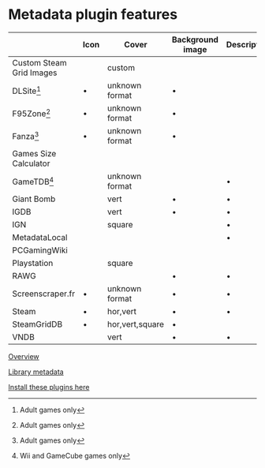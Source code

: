 # Metadata plugin features

|                          | Icon | Cover           | Background image | Description | User ratings | Install size | Tags | Language selection |
| ------------------------ | ---- | --------------- | ---------------- | ----------- | ------------ | ------------ | ---- | ------------------ |
| Custom Steam Grid Images |      | custom          |                  |             |              |              |      |                    |
| DLSite[^1]               | •    | unknown format  | •                |             |              |              | •    |                    |
| F95Zone[^1]              | •    | unknown format  | •                |             |              |              | •    |                    |
| Fanza[^1]                | •    | unknown format  | •                |             |              |              | •    |                    |
| Games Size Calculator    |      |                 |                  |             |              | •            |      |                    |
| GameTDB[^2]              |      | unknown format  |                  | •           |              |              |      |                    |
| Giant Bomb               |      | vert            | •                | •           |              |              | •    |                    |
| IGDB                     |      | vert            | •                | •           | •            |              |      |                    |
| IGN                      |      | square          |                  | •           |              |              |      |                    |
| MetadataLocal            |      |                 |                  | •           |              |              |      |                    |
| PCGamingWiki             |      |                 |                  |             |              |              | •    |                    |
| Playstation              |      | square          |                  |             |              |              |      |                    |
| RAWG                     |      |                 | •                | •           | •            |              | •    |                    |
| Screenscraper.fr         | •    | unknown format  | •                | •           |              |              |      |                    |
| Steam                    | •    | hor,vert        | •                | •           | •            |              | •    | •                  |
| SteamGridDB              | •    | hor,vert,square | •                |             |              |              |      |                    |
| VNDB                     |      | vert            | •                | •           | •            |              | •    |                    |

[Overview](./README.md)

[Library metadata](./librarymetadata.md)

[Install these plugins here](https://playnite.link/addons.html)

[^1]: Adult games only
[^2]: Wii and GameCube games only